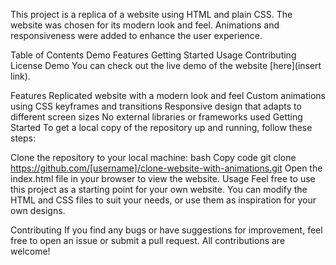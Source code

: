 This project is a replica of a website using HTML and plain CSS. The website was chosen for its modern look and feel. Animations and responsiveness were added to enhance the user experience.

Table of Contents
Demo
Features
Getting Started
Usage
Contributing
License
Demo
You can check out the live demo of the website [here](insert link).

Features
Replicated website with a modern look and feel
Custom animations using CSS keyframes and transitions
Responsive design that adapts to different screen sizes
No external libraries or frameworks used
Getting Started
To get a local copy of the repository up and running, follow these steps:

Clone the repository to your local machine:
bash
Copy code
git clone https://github.com/[username]/clone-website-with-animations.git
Open the index.html file in your browser to view the website.
Usage
Feel free to use this project as a starting point for your own website. You can modify the HTML and CSS files to suit your needs, or use them as inspiration for your own designs.

Contributing
If you find any bugs or have suggestions for improvement, feel free to open an issue or submit a pull request. All contributions are welcome!
